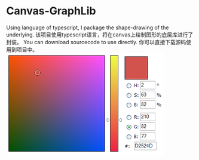 # Canvas-GraphLib
Using language of typescript, I package the shape-drawing of the underlying.
该项目使用typescript语言，将在canvas上绘制图形的底层库进行了封装。
You can download sourcecode to use directly.
你可以直接下载源码使用到项目中。
 ![image](https://github.com/fangsmile/ColorPicker/blob/master/raw/master/images-folder/colorpicker_r.png?raw=true)
